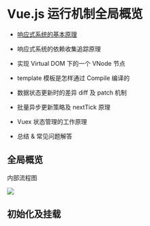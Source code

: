 # Vue.js 运行机制全局概览

* [响应式系统的基本原理](https://github.com/liyayun713/Interview/blob/master/vue/response-system.md)

* 响应式系统的依赖收集追踪原理

* 实现 Virtual DOM 下的一个 VNode 节点

* template 模板是怎样通过 Compile 编译的

* 数据状态更新时的差异 diff 及 patch 机制

* 批量异步更新策略及 nextTick 原理

* Vuex 状态管理的工作原理

* 总结 & 常见问题解答

## 全局概览

内部流程图

![](https://user-gold-cdn.xitu.io/2017/12/19/1606e7eaa2a664e8?imageView2/0/w/1280/h/960/format/webp/ignore-error/1)

## 初始化及挂载



